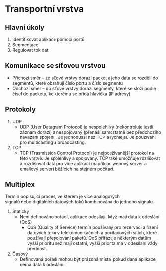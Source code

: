 # Transportní vrstva
## Hlavní úkoly
1. Identifikovat aplikace pomocí portů
1. Segmentace
1. Regulovat tok dat

## Komunikace se síťovou vrstvou
* Příchozí směr – ze síťové vrstvy dorazí packet a jeho data se rozdělí do segmentů, které obsahují číslo portu a číslo segmentu
* Odchozí směr – do síťové vrstvy dorazí segmenty, které se složí podle čísel do packetu, ke kterému se přidá hlavička (IP adresy)

## Protokoly
1. UDP
  	* UDP (User Datagram Protocol) je nespolehlivý (nekontroluje jestli záznam dorazí) a nespojovaný (přenáší samostatně bez předchozího navázání spojení). Je jednodušší než TCP a rychlejší. Je používaní pro multicasting a broadcasting.
2. TCP
  	* TCP (Trasmission Control Protocol) je nejpoužívanější protokol na této vrstvě. Je spolehlivý a spojovaný. TCP také umožňuje rozlišovat a rozdělovat data pro více aplikací (například webový server a emailový server) běžících na stejném počítači.

## Multiplex
Termín popisující proces, ve kterém je více analogových signálů nebo digitálních datových toků kombinováno do jednoho signálu.

1. Statický
	* Není definováno pořadí, aplikace odesílají, když mají data k odeslání (QoS)
		* QoS (Quality of Service) termín používaný pro rezervaci a řízení datových toků v telekomunikačních a počítačových sítích, které používají přepojování paketů. QoS přiřazuje některým datům vyšší prioritu než mají ostatní, vyšší priorita má v odesílaní vždy přednost.
2. Časový
	* Definovaná pořadí mohou být prázdná místa, pokud daná aplikace nemá data k odeslání.
